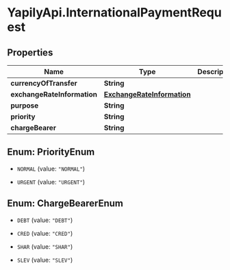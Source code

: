 # YapilyApi.InternationalPaymentRequest

## Properties

Name | Type | Description | Notes
------------ | ------------- | ------------- | -------------
**currencyOfTransfer** | **String** |  | 
**exchangeRateInformation** | [**ExchangeRateInformation**](ExchangeRateInformation.md) |  | [optional] 
**purpose** | **String** |  | [optional] 
**priority** | **String** |  | [optional] 
**chargeBearer** | **String** |  | [optional] 



## Enum: PriorityEnum


* `NORMAL` (value: `"NORMAL"`)

* `URGENT` (value: `"URGENT"`)





## Enum: ChargeBearerEnum


* `DEBT` (value: `"DEBT"`)

* `CRED` (value: `"CRED"`)

* `SHAR` (value: `"SHAR"`)

* `SLEV` (value: `"SLEV"`)




